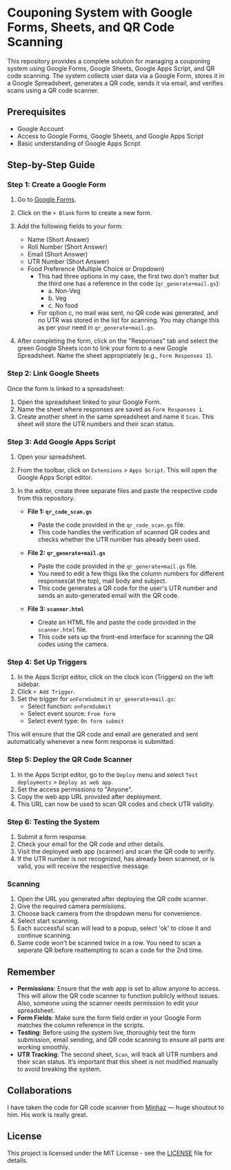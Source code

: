 # Couponing System with Google Forms, Sheets, and QR Code Scanning

This repository provides a complete solution for managing a couponing system using Google Forms, Google Sheets, Google Apps Script, and QR code scanning. The system collects user data via a Google Form, stores it in a Google Spreadsheet, generates a QR code, sends it via email, and verifies scans using a QR code scanner.

## Prerequisites

- Google Account
- Access to Google Forms, Google Sheets, and Google Apps Script
- Basic understanding of Google Apps Script

## Step-by-Step Guide

### Step 1: Create a Google Form

1. Go to [Google Forms](https://forms.google.com).
2. Click on the `+ Blank` form to create a new form.
3. Add the following fields to your form:
   - Name (Short Answer)
   - Roll Number (Short Answer)
   - Email (Short Answer)
   - UTR Number (Short Answer)
   - Food Preference (Multiple Choice or Dropdown)
     - This had three options in my case, the first two don't matter but the third one has a reference in the code (`qr_generate+mail.gs`):
       - a. Non-Veg
       - b. Veg
       - c. No food
     - For option c, no mail was sent, no QR code was generated, and no UTR was stored in the list for scanning. You may change this as per your need in `qr_generate+mail.gs`.
   
4. After completing the form, click on the "Responses" tab and select the green Google Sheets icon to link your form to a new Google Spreadsheet. Name the sheet appropriately (e.g., `Form Responses 1`).

### Step 2: Link Google Sheets

Once the form is linked to a spreadsheet:

1. Open the spreadsheet linked to your Google Form.
2. Name the sheet where responses are saved as `Form Responses 1`.
3. Create another sheet in the same spreadsheet and name it `Scan`. This sheet will store the UTR numbers and their scan status.

### Step 3: Add Google Apps Script

1. Open your spreadsheet.
2. From the toolbar, click on `Extensions` > `Apps Script`. This will open the Google Apps Script editor.
3. In the editor, create three separate files and paste the respective code from this repository.
   
   - **File 1: `qr_code_scan.gs`**
     - Paste the code provided in the `qr_code_scan.gs` file.
     - This code handles the verification of scanned QR codes and checks whether the UTR number has already been used.

   - **File 2: `qr_generate+mail.gs`**
     - Paste the code provided in the `qr_generate+mail.gs` file.
     - You need to edit a few thigs like the column numbers for different responses(at the top), mail body and subject.
     - This code generates a QR code for the user's UTR number and sends an auto-generated email with the QR code.
   
   - **File 3: `scanner.html`**
     - Create an HTML file and paste the code provided in the `scanner.html` file.
     - This code sets up the front-end interface for scanning the QR codes using the camera.

### Step 4: Set Up Triggers

1. In the Apps Script editor, click on the clock icon (Triggers) on the left sidebar.
2. Click `+ Add Trigger`.
3. Set the trigger for `onFormSubmit` in `qr_generate+mail.gs`:
   - Select function: `onFormSubmit`
   - Select event source: `From form`
   - Select event type: `On form submit`
   
This will ensure that the QR code and email are generated and sent automatically whenever a new form response is submitted.

### Step 5: Deploy the QR Code Scanner

1. In the Apps Script editor, go to the `Deploy` menu and select `Test deployments` > `Deploy as web app`.
2. Set the access permissions to "Anyone".
3. Copy the web app URL provided after deployment.
4. This URL can now be used to scan QR codes and check UTR validity.

### Step 6: Testing the System

1. Submit a form response.
2. Check your email for the QR code and other details.
3. Visit the deployed web app (scanner) and scan the QR code to verify.
4. If the UTR number is not recognized, has already been scanned, or is valid, you will receive the respective message.

### Scanning

1. Open the URL you generated after deploying the QR code scanner.
2. Give the required camera permisiions.
3. Choose back camera from the dropdown menu for convenience.
4. Select start scanning.
5. Each successful scan will lead to a popup, select 'ok' to close it and continue scanning.
6. Same code won't be scanned twice in a row. You need to scan a seperate QR before reattempting to scan a code for the 2nd time.

## Remember

- **Permissions**: Ensure that the web app is set to allow anyone to access. This will allow the QR code scanner to function publicly without issues. Also, someone using the scanner needs permission to edit your spreadsheet.
- **Form Fields**: Make sure the form field order in your Google Form matches the column reference in the scripts.
- **Testing**: Before using the system live, thoroughly test the form submission, email sending, and QR code scanning to ensure all parts are working smoothly.
- **UTR Tracking**: The second sheet, `Scan`, will track all UTR numbers and their scan status. It’s important that this sheet is not modified manually to avoid breaking the system.

## Collaborations

I have taken the code for QR code scanner from [Minhaz](https://github.com/mebjas/html5-qrcode/tree/master/examples/html5) — huge shoutout to him. His work is really great.

## License

This project is licensed under the MIT License - see the [LICENSE](LICENSE.txt) file for details.
